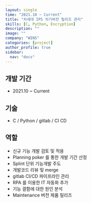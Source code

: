 ```yaml
---
layout: single
time: "2021.10 ~ Current"
title: "차세대 IPS 차기버전 릴리즈 관리"
skills: [C, Python, Encryption]
description: ""
image: ""
company: "WINS"
categories: [project]
author_profile: true
sidebar:
  nav: "docs"
---
```


## 개발 기간

* 2021.10 ~ Current

## 기술

* C / Python / gitlab / CI CD

## 역할

* 신규 기능 개발 검토 및 적용
* Planning poker 를 통한 개발 기간 산정 
* Splint 단위 기능개발 주도 
* 개발코드 리뷰 및 merge 
* gitlab CI/CD 파이프라인 관리
* RPA 를 이용한 IT 자동화 추가 
* 기능 결함에 대한 원인 분석 
* Maintenance 버전 제품 릴리즈




